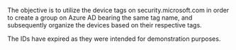The objective is to utilize the device tags on security.microsoft.com in order to create a group on Azure AD bearing the same tag name, and subsequently organize the devices based on their respective tags.

The IDs have expired as they were intended for demonstration purposes.